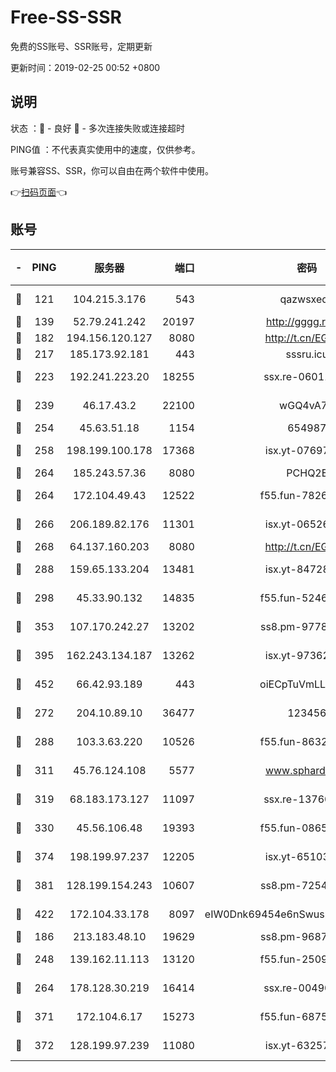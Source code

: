 # Free-SS-SSR

免费的SS账号、SSR账号，定期更新

更新时间：2019-02-25 00:52 +0800

## 说明

状态     ：🙂 - 良好 🙁 - 多次连接失败或连接超时

PING值   ：不代表真实使用中的速度，仅供参考。

账号兼容SS、SSR，你可以自由在两个软件中使用。

👉[扫码页面](https://liesauer.github.io/free-ss-ssr.github.io/)👈

## 账号

|-|PING|服务器|端口|密码|加密方式|区域|
|:----:|:----:|:-----:|-----:|:----:|:----:|:----:|
|🙂|121|104.215.3.176|543|qazwsxedc|aes-256-gcm|JP|
|🙂|139|52.79.241.242|20197|http://gggg.rocks|chacha20|KR|
|🙂|182|194.156.120.127|8080|http://t.cn/EGJIyrl|rc4-md5|RU|
|🙂|217|185.173.92.181|443|sssru.icu|rc4-md5|RU|
|🙂|223|192.241.223.20|18255|ssx.re-06011697|aes-256-cfb|US|
|🙂|239|46.17.43.2|22100|wGQ4vA7D|aes-256-gcm|RU|
|🙂|254|45.63.51.18|1154|654987|chacha20|US|
|🙂|258|198.199.100.178|17368|isx.yt-07697807|aes-256-cfb|US|
|🙂|264|185.243.57.36|8080|PCHQ2E|rc4-md5|US|
|🙂|264|172.104.49.43|12522|f55.fun-78268288|aes-256-cfb|SG|
|🙂|266|206.189.82.176|11301|isx.yt-06526076|aes-256-cfb|SG|
|🙂|268|64.137.160.203|8080|http://t.cn/EGJIyrl|rc4-md5|CA|
|🙂|288|159.65.133.204|13481|isx.yt-84728144|aes-256-cfb|SG|
|🙂|298|45.33.90.132|14835|f55.fun-52469503|aes-256-cfb|US|
|🙂|353|107.170.242.27|13202|ss8.pm-97786793|aes-256-cfb|US|
|🙂|395|162.243.134.187|13262|isx.yt-97362728|aes-256-cfb|US|
|🙂|452|66.42.93.189|443|oiECpTuVmLLxk4Ts|aes-256-cfb|US|
|🙂|272|204.10.89.10|36477|123456|aes-256-cfb|US|
|🙂|288|103.3.63.220|10526|f55.fun-86327074|aes-256-cfb|SG|
|🙂|311|45.76.124.108|5577|www.sphard.com|aes-256-cfb|AU|
|🙂|319|68.183.173.127|11097|ssx.re-13760087|aes-256-cfb|US|
|🙂|330|45.56.106.48|19393|f55.fun-08658422|aes-256-cfb|US|
|🙂|374|198.199.97.237|12205|isx.yt-65103488|aes-256-cfb|US|
|🙂|381|128.199.154.243|10607|ss8.pm-72548685|aes-256-cfb|SG|
|🙂|422|172.104.33.178|8097|eIW0Dnk69454e6nSwuspv9DmS201tQ0D|aes-256-cfb|SG|
|🙁|186|213.183.48.10|19629|ss8.pm-96872218|rc4-md5|RU|
|🙁|248|139.162.11.113|13120|f55.fun-25099082|aes-256-cfb|SG|
|🙁|264|178.128.30.219|16414|ssx.re-00490224|aes-256-cfb|SG|
|🙁|371|172.104.6.17|15273|f55.fun-68758647|aes-256-cfb|US|
|🙁|372|128.199.97.239|11080|isx.yt-63257552|aes-256-cfb|SG|
